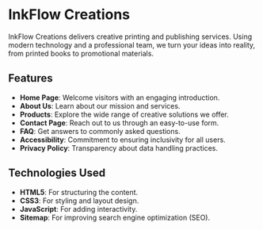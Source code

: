 # InkFlow Creations

InkFlow Creations delivers creative printing and publishing services. Using modern technology and a professional team, we turn your ideas into reality, from printed books to promotional materials.

## Features
- **Home Page**: Welcome visitors with an engaging introduction.
- **About Us**: Learn about our mission and services.
- **Products**: Explore the wide range of creative solutions we offer.
- **Contact Page**: Reach out to us through an easy-to-use form.
- **FAQ**: Get answers to commonly asked questions.
- **Accessibility**: Commitment to ensuring inclusivity for all users.
- **Privacy Policy**: Transparency about data handling practices.

## Technologies Used
- **HTML5**: For structuring the content.
- **CSS3**: For styling and layout design.
- **JavaScript**: For adding interactivity.
- **Sitemap**: For improving search engine optimization (SEO).


